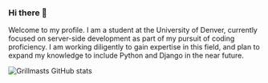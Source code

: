 ### Hi there 👋

Welcome to my profile. I am a student at the University of Denver, currently focused on server-side development as part of my pursuit of coding proficiency. I am working diligently to gain expertise in this field, and plan to expand my knowledge to include Python and Django in the near future.


![Grillmasts GitHub stats](https://github-readme-stats.vercel.app/api?username=Grillmast&show_icons=true&theme=dracula)
